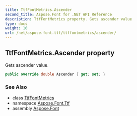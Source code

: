 ```yaml
---
title: TtfFontMetrics.Ascender
second_title: Aspose.Font for .NET API Reference
description: TtfFontMetrics property. Gets ascender value
type: docs
weight: 10
url: /net/aspose.font.ttf/ttffontmetrics/ascender/
---
```

## TtfFontMetrics.Ascender property

Gets ascender value.

```csharp
public override double Ascender { get; set; }
```

### See Also

* class [TtfFontMetrics](../)
* namespace [Aspose.Font.Ttf](../../../aspose.font.ttf/)
* assembly [Aspose.Font](../../../)


